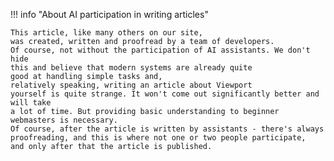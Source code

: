 !!! info "About AI participation in writing articles"

    This article, like many others on our site,
    was created, written and proofread by a team of developers.
    Of course, not without the participation of AI assistants. We don't hide
    this and believe that modern systems are already quite
    good at handling simple tasks and,
    relatively speaking, writing an article about Viewport
    yourself is quite strange. It won't come out significantly better and will take
    a lot of time. But providing basic understanding to beginner
    webmasters is necessary.
    Of course, after the article is written by assistants - there's always
    proofreading, and this is where not one or two people participate,
    and only after that the article is published.